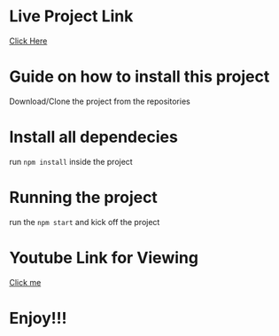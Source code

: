 # Live Project Link 
[Click Here](https://stock-market-dash-board.vercel.app/)


# Guide on how to install this project

Download/Clone the project from the repositories

# Install all dependecies

run `npm install` inside the project

# Running the project
run the `npm start` and kick off the project

# Youtube Link for Viewing
[Click me](https://youtu.be/VYAIE9oE4vQ)

# Enjoy!!!

